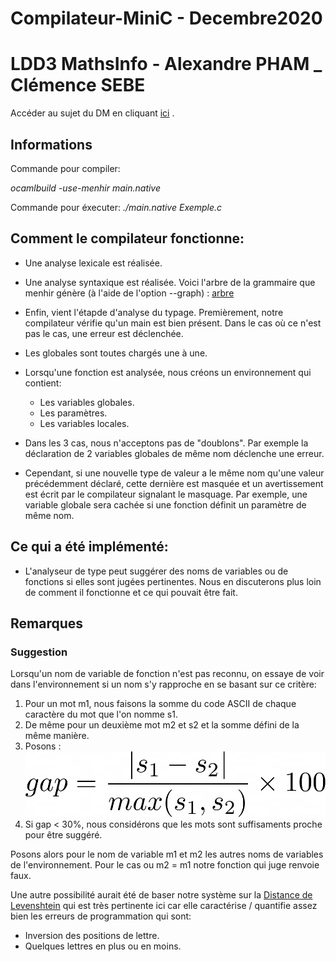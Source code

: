 # Compilateur-MiniC - Decembre2020

# LDD3 MathsInfo - Alexandre PHAM _ Clémence SEBE

Accéder au sujet du DM en cliquant [ici](https://www.lri.fr/~blsk/CompilationLDD3/dm-mnc.html) .

## Informations

Commande pour compiler:

*ocamlbuild -use-menhir main.native*

Commande pour éxecuter:
*./main.native Exemple.c*

## Comment le compilateur fonctionne:
* Une analyse lexicale est réalisée.
* Une analyse syntaxique est réalisée. Voici l'arbre de la grammaire que menhir génère (à l'aide de l'option --graph) : [arbre](res/ArbreDuLangage.png)
* Enfin, vient l'étapde d'analyse du typage. Premièrement, notre compilateur vérifie qu'un main est bien présent. Dans le cas où ce n'est pas le cas, une erreur est déclenchée.
* Les globales sont toutes chargés une à une.
* Lorsqu'une fonction est analysée, nous créons un environnement qui contient:
    * Les variables globales.
    * Les paramètres.
    * Les variables locales.

* Dans les 3 cas, nous n'acceptons pas de "doublons".
    Par exemple la déclaration de 2 variables globales de même nom déclenche une erreur. 

* Cependant, si une nouvelle type de valeur a le même nom qu'une valeur précédemment déclaré, cette dernière est masquée et un avertissement est écrit par le compilateur signalant le masquage.
    Par exemple, une variable globale sera cachée si une fonction définit un paramètre de même nom.

## Ce qui a été implémenté:
* L'analyseur de type peut suggérer des noms de variables ou de fonctions si elles sont jugées pertinentes. Nous en discuterons plus loin de comment il fonctionne et ce qui pouvait être fait.


## Remarques

### Suggestion
Lorsqu'un nom de variable de fonction n'est pas reconnu, on essaye de voir dans l'environnement si un nom s'y rapproche en se basant sur ce critère:
1. Pour un mot m1, nous faisons la somme du code ASCII de chaque caractère du mot que l'on nomme s1.
2. De même pour un deuxième mot m2 et s2 et la somme défini de la même manière.
3. Posons : ![formule](res/formule.png)
4. Si gap < 30%, nous considérons que les mots sont suffisaments proche pour être suggéré.

Posons alors pour le nom de variable m1 et m2 les autres noms de variables de l'environnement. Pour le cas ou m2 = m1 notre fonction qui juge renvoie faux.

Une autre possibilité aurait été de baser notre système sur la [Distance de Levenshtein](https://fr.wikipedia.org/wiki/Distance_de_Levenshtein) qui est très pertinente ici car elle caractérise / quantifie assez bien les erreurs de programmation qui sont:
* Inversion des positions de lettre.
* Quelques lettres en plus ou en moins.